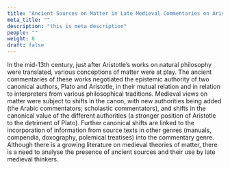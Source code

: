 ```yaml
---
title: "Ancient Sources on Matter in Late Medieval Commentaries on Aristotle"
meta_title: ""
description: "this is meta description"
people: ""
weight: 8
draft: false
---
```


In the mid-13th century, just after Aristotle’s works on natural philosophy were translated, various conceptions of matter were at play. The ancient commentaries of these works negotiated the epistemic authority of two canonical authors, Plato and Aristotle, in their mutual relation and in relation
to interpreters from various philosophical traditions. Medieval views on matter were subject to shifts in the canon, with new authorities being added (the Arabic commentators; scholastic
commentators), and shifts in the canonical value of the different authorities (a stronger position of Aristotle
to the detriment of Plato). Further canonical shifts are linked to the incorporation of information from
source texts in other genres (manuals, compendia, doxography, polemical treatises) into the commentary
genre. Although there is a growing literature on medieval theories of matter, there is a need to analyse the
presence of ancient sources and their use by late medieval thinkers.